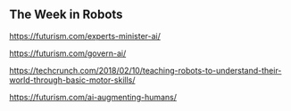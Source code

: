## The Week in Robots

https://futurism.com/experts-minister-ai/

https://futurism.com/govern-ai/

https://techcrunch.com/2018/02/10/teaching-robots-to-understand-their-world-through-basic-motor-skills/

https://futurism.com/ai-augmenting-humans/